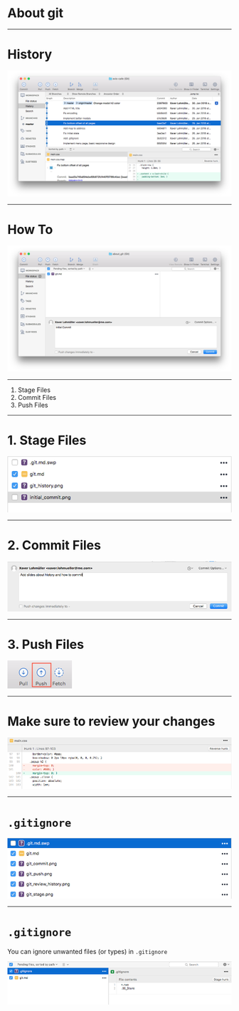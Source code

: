 # About git

---

# History
![inline](git_history.png)

---

# How To
![inline](initial_commit.png)

---

1. Stage Files
2. Commit Files
3. Push Files

---

# 1. Stage Files
![100% original](git_stage.png)

---

# 2. Commit Files
![100% original](git_commit.png)

---

# 3. Push Files
![100% original](git_push.png)

---

# Make sure to review your changes
![inline](git_review_history.png)

---

# `.gitignore`
![100% original](gitignore_1.png)

---

# `.gitignore`

You can ignore unwanted files (or types) in `.gitignore`

![100% original](gitignore_2.png)
